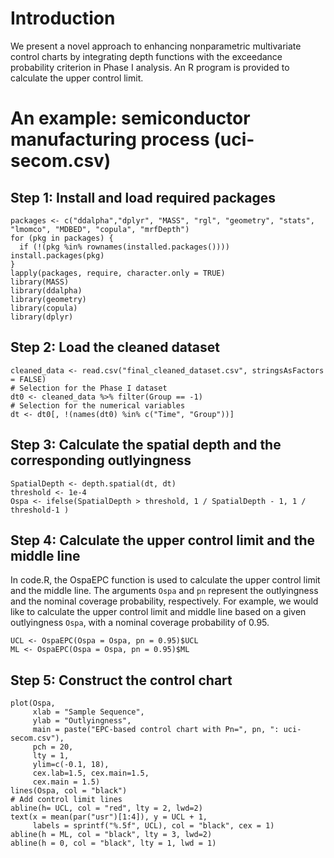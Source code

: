 # Introduction
We present a novel approach to enhancing nonparametric multivariate control charts by integrating depth functions with the exceedance probability criterion in Phase I analysis. An R program is provided to calculate the upper control limit.

# An example: semiconductor manufacturing process (uci-secom.csv)

## Step 1: Install and load required packages  
```{R}
packages <- c("ddalpha","dplyr", "MASS", "rgl", "geometry", "stats", "lmomco", "MDBED", "copula", "mrfDepth")
for (pkg in packages) {
  if (!(pkg %in% rownames(installed.packages()))) install.packages(pkg)
}
lapply(packages, require, character.only = TRUE)
library(MASS)
library(ddalpha)
library(geometry)
library(copula)
library(dplyr)
```

## Step 2: Load the cleaned dataset  
```{R}
cleaned_data <- read.csv("final_cleaned_dataset.csv", stringsAsFactors = FALSE)
# Selection for the Phase I dataset
dt0 <- cleaned_data %>% filter(Group == -1)
# Selection for the numerical variables
dt <- dt0[, !(names(dt0) %in% c("Time", "Group"))]
```

## Step 3: Calculate the spatial depth and the corresponding outlyingness  
```{R}
SpatialDepth <- depth.spatial(dt, dt)
threshold <- 1e-4
Ospa <- ifelse(SpatialDepth > threshold, 1 / SpatialDepth - 1, 1 / threshold-1 )
```
## Step 4: Calculate the upper control limit and the middle line
In code.R, the OspaEPC function is used to calculate the upper control limit and the middle line. The arguments `Ospa` and `pn` represent the outlyingness and the nominal coverage probability, respectively. For example, we would like to calculate the upper control limit and middle line based on a given outlyingness `Ospa`, with a nominal coverage probability of 0.95.  
```{R}
UCL <- OspaEPC(Ospa = Ospa, pn = 0.95)$UCL
ML <- OspaEPC(Ospa = Ospa, pn = 0.95)$ML
```

## Step 5: Construct the control chart  
```{R}
plot(Ospa, 
     xlab = "Sample Sequence", 
     ylab = "Outlyingness", 
     main = paste("EPC-based control chart with Pn=", pn, ": uci-secom.csv"),
     pch = 20, 
     lty = 1, 
     ylim=c(-0.1, 18),
     cex.lab=1.5, cex.main=1.5,
     cex.main = 1.5)
lines(Ospa, col = "black")
# Add control limit lines
abline(h= UCL, col = "red", lty = 2, lwd=2)
text(x = mean(par("usr")[1:4]), y = UCL + 1, 
     labels = sprintf("%.5f", UCL), col = "black", cex = 1)
abline(h = ML, col = "black", lty = 3, lwd=2)
abline(h = 0, col = "black", lty = 1, lwd = 1)
```
